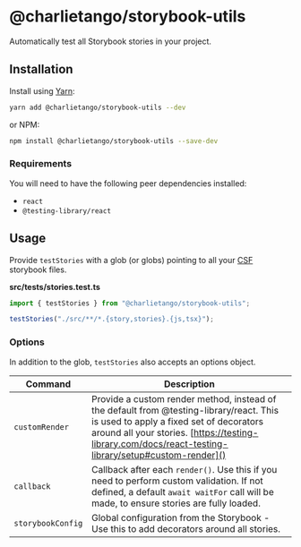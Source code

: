 # @charlietango/storybook-utils

Automatically test all Storybook stories in your project.

## Installation

Install using [Yarn](https://yarnpkg.com):

```sh
yarn add @charlietango/storybook-utils --dev
```

or NPM:

```sh
npm install @charlietango/storybook-utils --save-dev
```

### Requirements

You will need to have the following peer dependencies installed:

- `react`
- `@testing-library/react`

## Usage

Provide `testStories` with a glob (or globs) pointing to all your [CSF](https://storybook.js.org/docs/react/api/csf) storybook files.

**src/**tests**/stories.test.ts**

```ts
import { testStories } from "@charlietango/storybook-utils";

testStories("./src/**/*.{story,stories}.{js,tsx}");
```

### Options

In addition to the glob, `testStories` also accepts an options object.

| Command           | Description                                                                                                                                                                                                                                 |
| ----------------- | ------------------------------------------------------------------------------------------------------------------------------------------------------------------------------------------------------------------------------------------- |
| `customRender`    | Provide a custom render method, instead of the default from @testing-library/react. This is used to apply a fixed set of decorators around all your stories. [https://testing-library.com/docs/react-testing-library/setup#custom-render]() |
| `callback`        | Callback after each `render()`. Use this if you need to perform custom validation. If not defined, a default `await waitFor` call will be made, to ensure stories are fully loaded.                                                         |
| `storybookConfig` | Global configuration from the Storybook - Use this to add decorators around all stories.                                                                                                                                                    |

